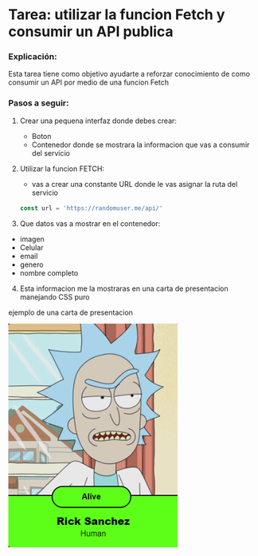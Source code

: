 # Tarea: utilizar la funcion Fetch y consumir un API publica

### Explicación:
Esta tarea tiene como objetivo ayudarte a reforzar conocimiento de como consumir un API por medio de una funcion Fetch

### Pasos a seguir:

1. Crear una pequena interfaz donde debes crear:

    - Boton
    - Contenedor donde se mostrara la informacion que vas a consumir del servicio

2. Utilizar la funcion FETCH:

    - vas a crear una constante URL donde le vas asignar la ruta del servicio

    ```javascript
    const url = 'https://randomuser.me/api/'
    ``` 

3. Que datos vas a mostrar en el contenedor:
  
  - imagen
  - Celular
  - email
  - genero
  - nombre completo
 

4. Esta informacion me la mostraras en una carta de presentacion manejando CSS puro

  ejemplo de una carta de presentacion

  ![Ejemplo](../assets/ejemplo.png)